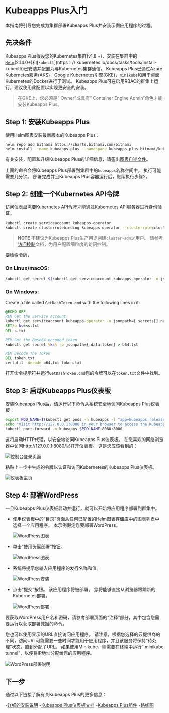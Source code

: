 # Kubeapps Plus入门

本指南将引导您完成为集群部署Kubeapps Plus并安装示例应用程序的过程。

## 先决条件

Kubeapps Plus假设您的Kubernetes集群(v1.8 +)，安装在集群中的[`Helm`](https://helm.sh/)(2.14.0+)和[`kubectl`](https：// kubernetes.io/docs/tasks/tools/install-kubectl/)已安装并配置为与Kubernetes集群通信。 Kubeapps Plus已通过Azure Kubernetes服务(AKS)，Google Kubernetes引擎(GKE)，`minikube`和用于桌面Kubernetes的Docker进行了测试。 Kubeapps Plus可在启用RBAC的群集上运行，建议使用此配置以实现更安全的安装。

> 在GKE上，您必须是“ Owner”或具有“ Container Engine Admin”角色才能安装Kubeapps Plus。

## Step 1: 安装Kubeapps Plus

使用Helm图表安装最新版本的Kubeapps Plus：

```bash
helm repo add bitnami https://charts.bitnami.com/bitnami
helm install --name kubeapps-plus --namespace kubeapps-plus bitnami/kubeapps
```

有关安装，配置和升级Kubeapps Plus的详细信息，请签出[图表自述文件](../../chart/kubeapps/README.md)。

上面的命令会将Kubeapps Plus部署到集群中的`kubeapps`名称空间中。 执行可能需要几分钟。 部署完成并且Kubeapps Plus容器运行后，继续执行步骤2。

## Step 2: 创建一个Kubernetes API令牌

访问仪表盘需要Kubernetes API令牌才能通过Kubernetes API服务器进行身份验证。

```bash
kubectl create serviceaccount kubeapps-operator
kubectl create clusterrolebinding kubeapps-operator --clusterrole=cluster-admin --serviceaccount=default:kubeapps-operator
```

> **NOTE** 不建议为Kubeapps Plus生产用途创建`cluster-admin`用户。 请参考[访问控制](/docs/user/access-control.md)文档，为用户配置细粒度的访问控制。

要检索令牌，

### On Linux/macOS:

```bash
kubectl get secret $(kubectl get serviceaccount kubeapps-operator -o jsonpath='{range .secrets[*]}{.name}{"\n"}{end}' | grep kubeapps-operator-token) -o jsonpath='{.data.token}' -o go-template='{{.data.token | base64decode}}' && echo
```

### On Windows:

Create a file called `GetDashToken.cmd` with the following lines in it:

```bat
@ECHO OFF
REM Get the Service Account
kubectl get serviceaccount kubeapps-operator -o jsonpath={.secrets[].name} > s.txt
SET/p ks=<s.txt
DEL s.txt

REM Get the Base64 encoded token
kubectl get secret %ks% -o jsonpath={.data.token} > b64.txt

REM Decode The Token
DEL token.txt
certutil -decode b64.txt token.txt
```

打开命令提示符并运行`GetDashToken.cmd`您的令牌可以在`token.txt`文件中找到。

## Step 3: 启动Kubeapps Plus仪表板

安装Kubeapps Plus后，请运行以下命令从系统安全地访问Kubeapps Plus仪表板：

```bash
export POD_NAME=$(kubectl get pods -n kubeapps -l "app=kubeapps,release=kubeapps" -o jsonpath="{.items[0].metadata.name}")
echo "Visit http://127.0.0.1:8080 in your browser to access the Kubeapps Plus Dashboard"
kubectl port-forward -n kubeapps $POD_NAME 8080:8080
```

这将启动HTTP代理，以安全地访问Kubeapps Plus仪表板。 在您喜欢的网络浏览器中访问http://127.0.0.1:8080/以打开仪表板。 这是您应该看到的：

![控制台登录页面](../img/dashboard-login.png)

粘贴上一步中生成的令牌以认证和访问Kubernetes的Kubeapps Plus仪表板。

![仪表板主页](../img/dashboard-home.png)

## Step 4: 部署WordPress

一旦Kubeapps Plus仪表板启动并运行，就可以开始将应用程序部署到群集中。

- 使用仪表板中的“目录”页面从任何已配置的Helm图表存储库中的图表列表中选择一个应用程序。 本示例假定您要部署WordPress。

  ![WordPress图表](../img/wordpress-search.png)

- 单击“使用头盔部署”按钮。

  ![WordPress图表](../img/wordpress-chart.png)

- 系统将提示您输入应用程序的发行名称和值。

  ![WordPress安装](../img/wordpress-installation.png)

- 点击“提交”按钮。 该应用程序将被部署。 您将能够直接从浏览器跟踪新的Kubernetes部署。

  ![WordPress部署](../img/wordpress-deployment.png)

要获取WordPress用户名和密码，请参考部署页面的“注释”部分，其中包含您需要运行以获取部署凭据的命令。

您也可以使用显示的URL直接访问应用程序。 请注意，根据您选择的云提供商的不同，访问URL可能需要一些时间才能用于应用程序，并且该服务将保持“待处理”状态，直到分配了URL。 如果使用Minikube，则需要在终端中运行“ minikube tunnel”，以便将IP地址分配给您的应用程序。

![WordPress部署说明](../img/wordpress-notes.png)

## 下一步

通过以下链接了解有关Kubeapps Plus的更多信息：

-[详细的安装说明](../../chart/kubeapps/README.md)
-[Kubeapps Plus仪表板文档](dashboard.md)
-[Kubeapps Plus组件](../architecture/overview.md)
-[路线图](https://github.com/kubeapps/kubeapps/wiki/Roadmap)

